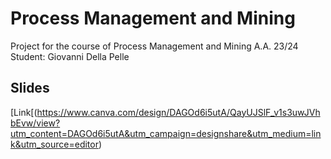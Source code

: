# Process Management  and Mining
Project for the course of Process Management  and Mining A.A. 23/24  
Student: Giovanni Della Pelle

## Slides
[Link[(https://www.canva.com/design/DAGOd6i5utA/QayUJSlF_v1s3uwJVhbEvw/view?utm_content=DAGOd6i5utA&utm_campaign=designshare&utm_medium=link&utm_source=editor)
